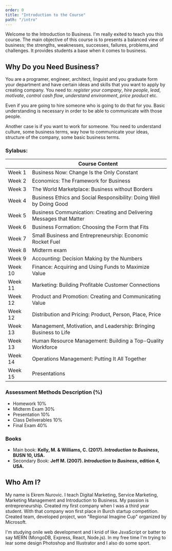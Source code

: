 ```yaml
---
order: 0
title: "Introduction to the Course"
path: "/intro"
---
```


Welcome to the Introduction to Business. I'm really exited to teach you this course. The main objective of this course is to presents a balanced view of business; the strengths, weaknesses, successes, failures, problems,and challenges. It provides students a base when it comes to business.

## Why Do you Need Business?

You are a programer, engineer, architect, linguist and you graduate form your department and have certain ideas and skills that you want to apply by creating company. You need to: _register your company_, _hire people_, _lead_, _motivate_, _control cash flow_, _understand environment_, _price product_ etc.

Even if you are going to hire someone who is going to do that for you. Basic understanding is necessary in order to be able to communicate with those people.    

Another case is if you want to work for someone. You need to understand culture, some business terms, way how to communicate your ideas, structure of the company, some basic business terms.

 ### Sylabus:

|    |  Course Content                                                                                                                              |
|---------|-----------------------------------------------------------------------------------------------------------------------------------------|
| Week 1  | Business Now: Change Is the Only Constant                                                                                               |
| Week 2  | Economics: The Framework for Business                                                                                                   |
| Week 3  | The World Marketplace: Business without Borders                                                                                         |
| Week 4  | Business Ethics and Social Responsibility: Doing Well by Doing Good                                                                     |
| Week 5  | Business Communication: Creating and Delivering Messages that Matter                                                                    |
| Week 6  | Business Formation: Choosing the Form that Fits                                                                                         |
| Week 7  | Small Business and Entrepreneurship: Economic Rocket Fuel                                                                               |
| Week 8  | Midterm exam                                                                                                                            |
| Week 9  | Accounting: Decision Making by the Numbers                                                                                              |
| Week 10 | Finance: Acquiring and Using Funds to Maximize Value                                                                                    |
| Week 11 | Marketing: Building Profitable Customer Connections                                                                                     |
| Week 12 | Product and Promotion: Creating and Communicating Value                                                                            |
| Week 12 | Distribution and Pricing: Product, Person, Place, Price                                                                            |
| Week 13 | Management, Motivation, and Leadership: Bringing Business to Life                                                                  |
| Week 13 | Human Resource Management: Building a Top-Quality Workforce                                                                       |
| Week 14 | Operations Management: Putting It All Together                                                                                     |
| Week 15 | Presentations                                                                                                                           |

### Assessment Methods Description (%)

* Homework 10%
* Midterm Exam 30%
* Presentation 10%
* Class Deliverables 10%
* Final Exam 40% 

### Books
* Main book: __Kelly, M. & Williams, C. (2017). _Introduction to Business_, BUSN 10, USA.__
* Secondary Book: __Jeff M. (2007). _Introduction to Business_, edition 4, USA.__


## Who Am I? 

My name is Ekrem Nurovic. I teach Digital Marketing, Service Marketing, Marketing Management and Introduction to Business. My passion is entrepreneurship. Created my first company when I was a third year student. With that company won first place in Burch startup competition. Created team, developed project, won "Regional Imagine Cup" organized by Microsoft. 

I'm studying onile web development and I knid of like JsvaScript or batter to say MERN (MongoDB, Express, React, Node.js). In my free time I'm trying to lear some design Photoshop and Illustrator and I also do some sport.  
